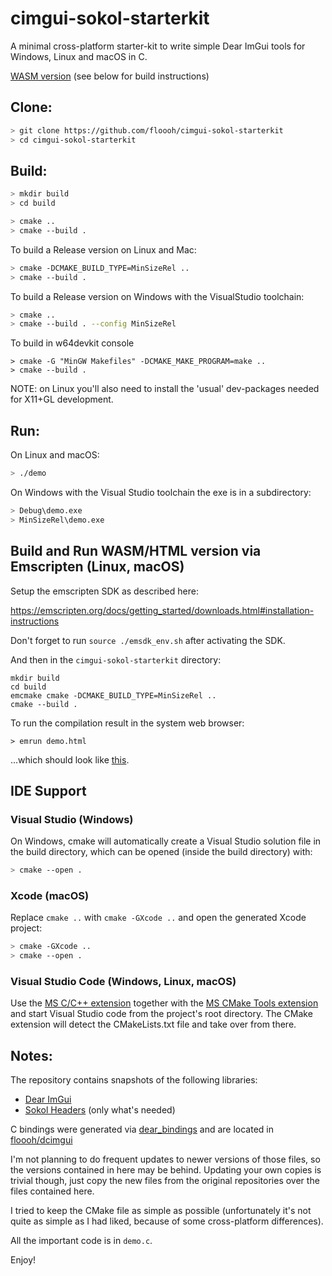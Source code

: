# cimgui-sokol-starterkit

A minimal cross-platform starter-kit to write simple
Dear ImGui tools for Windows, Linux and macOS in C.

[WASM version](https://floooh.github.io/cimgui-sokol-starterkit/) (see below for build instructions)

## Clone:

```bash
> git clone https://github.com/floooh/cimgui-sokol-starterkit
> cd cimgui-sokol-starterkit
```

## Build:

```bash
> mkdir build
> cd build

> cmake ..
> cmake --build .
```

To build a Release version on Linux and Mac:

```bash
> cmake -DCMAKE_BUILD_TYPE=MinSizeRel ..
> cmake --build .
```

To build a Release version on Windows with the VisualStudio toolchain:

```bash
> cmake ..
> cmake --build . --config MinSizeRel
```

To build in w64devkit console
```
> cmake -G "MinGW Makefiles" -DCMAKE_MAKE_PROGRAM=make ..
> cmake --build .
```
NOTE: on Linux you'll also need to install the 'usual' dev-packages needed for X11+GL development.

## Run:

On Linux and macOS:
```bash
> ./demo
```

On Windows with the Visual Studio toolchain the exe is in a subdirectory:
```bash
> Debug\demo.exe
> MinSizeRel\demo.exe
```

## Build and Run WASM/HTML version via Emscripten (Linux, macOS)

Setup the emscripten SDK as described here:

https://emscripten.org/docs/getting_started/downloads.html#installation-instructions

Don't forget to run ```source ./emsdk_env.sh``` after activating the SDK.

And then in the ```cimgui-sokol-starterkit``` directory:

```
mkdir build
cd build
emcmake cmake -DCMAKE_BUILD_TYPE=MinSizeRel ..
cmake --build .
```

To run the compilation result in the system web browser:

```
> emrun demo.html
```

...which should look like [this](https://floooh.github.io/cimgui-sokol-starterkit/).

## IDE Support

### Visual Studio (Windows)

On Windows, cmake will automatically create a Visual Studio solution file in
the build directory, which can be opened (inside the build directory) with:

```bash
> cmake --open .
```

### Xcode (macOS)

Replace ```cmake ..``` with ```cmake -GXcode ..``` and open the generated
Xcode project:

```bash
> cmake -GXcode ..
> cmake --open .
```

### Visual Studio Code (Windows, Linux, macOS)

Use the [MS C/C++ extension](https://marketplace.visualstudio.com/items?itemName=ms-vscode.cpptools)
together with the [MS CMake Tools extension](https://marketplace.visualstudio.com/items?itemName=ms-vscode.cmake-tools)
and start Visual Studio code from the project's root directory. The CMake
extension will detect the CMakeLists.txt file and take over from there.

## Notes:

The repository contains snapshots of the following libraries:

- [Dear ImGui](https://github.com/ocornut/imgui)
- [Sokol Headers](https://github.com/floooh/sokol) (only what's needed)

C bindings were generated via [dear_bindings](https://github.com/dearimgui/dear_bindings)
and are located in [floooh/dcimgui](https://github.com/floooh/dcimgui)

I'm not planning to do frequent updates to newer versions of those
files, so the versions contained in here may be behind. Updating
your own copies is trivial though, just copy the new files from
the original repositories over the files contained here.

I tried to keep the CMake file as simple as possible (unfortunately
it's not quite as simple as I had liked, because of some cross-platform
differences).

All the important code is in ```demo.c```.

Enjoy!
